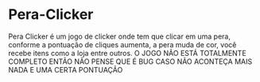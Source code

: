 # Pera-Clicker
Pera Clicker é um jogo de clicker onde tem que clicar em uma pera, conforme a pontuação de cliques aumenta, a pera muda de cor, você recebe itens como a loja entre outros. O JOGO NÃO ESTÁ TOTALMENTE COMPLETO ENTÃO NÃO PENSE QUE É BUG CASO NÃO ACONTEÇA MAIS NADA E UMA CERTA PONTUAÇÃO

